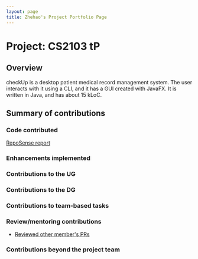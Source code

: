 ```yaml
---
layout: page
title: Zhehao's Project Portfolio Page
---
```


# Project: CS2103 tP

## Overview

checkUp is a desktop patient medical record management system. The user interacts with it using a CLI, and it has a GUI
created with JavaFX. It is written in Java, and has about 15 kLoC.

## Summary of contributions

### Code contributed

[RepoSense report](https://nus-cs2103-ay2223s1.github.io/tp-dashboard/?search=charles1026&breakdown=true)

### Enhancements implemented

### Contributions to the UG

### Contributions to the DG

### Contributions to team-based tasks

### Review/mentoring contributions

* [Reviewed other member's PRs](https://github.com/AY2223S1-CS2103T-W16-3/tp/pulls?q=is%3Apr+reviewed-by%3Acharles1026)

### Contributions beyond the project team
